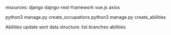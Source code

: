 resources:
  django
  dajngo-rest-framework
  vue.js
  axios

python3 manage.py create_occupations
python3 manage.py create_abilities

Abilities update sent data structure:
list
  branches
    abilities